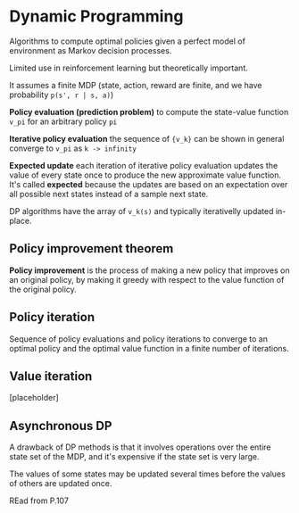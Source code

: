 # Dynamic Programming

Algorithms to compute optimal policies given a perfect model of environment as Markov decision processes.

Limited use in reinforcement learning but theoretically important.

It assumes a finite MDP (state, action, reward are finite, and we have probability `p(s', r | s, a)`)

**Policy evaluation (prediction problem)** to compute the state-value function `v_pi` for an arbitrary policy `pi`

**Iterative policy evaluation** the sequence of `{v_k}` can be shown in general converge to `v_pi` as `k -> infinity`

**Expected update** each iteration of iterative policy evaluation updates the value of every state once to produce the 
new approximate value function. It's called **expected** because the updates are based on an expectation over all 
possible next states instead of a sample next state.

DP algorithms have the array of `v_k(s)` and typically iterativelly updated in-place.

## Policy improvement theorem

**Policy improvement** is the process of making a new policy that improves on an original policy, by making it greedy 
with respect to the value function of the original policy.

## Policy iteration

Sequence of policy evaluations and policy iterations to converge to an optimal policy and the optimal value function in 
a finite number of iterations.

## Value iteration

[placeholder]

## Asynchronous DP

A drawback of DP methods is that it involves operations over the entire state set of the MDP, and it's expensive if the 
state set is very large.

The values of some states may be updated several times before the values of others are updated once.




REad from P.107




